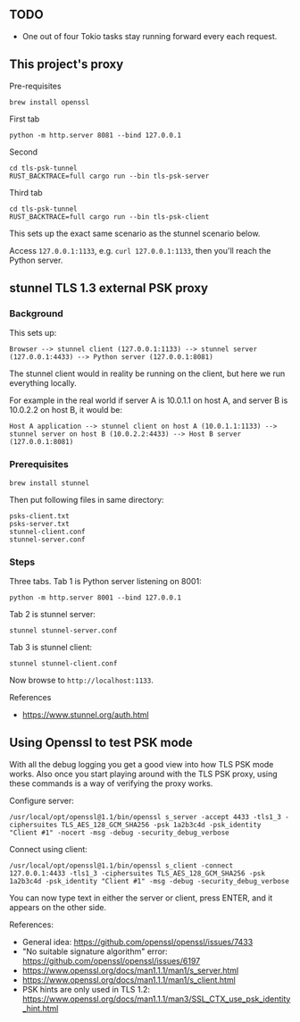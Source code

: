 ## TODO

- One out of four Tokio tasks stay running forward every each request.

## This project's proxy

Pre-requisites

```
brew install openssl
```

First tab

```
python -m http.server 8081 --bind 127.0.0.1
```

Second

```
cd tls-psk-tunnel
RUST_BACKTRACE=full cargo run --bin tls-psk-server
```

Third tab

```
cd tls-psk-tunnel
RUST_BACKTRACE=full cargo run --bin tls-psk-client
```

This sets up the exact same scenario as the stunnel scenario below.

Access `127.0.0.1:1133`, e.g. `curl 127.0.0.1:1133`, then you'll reach the Python server.

## stunnel TLS 1.3 external PSK proxy

### Background

This sets up:

```
Browser --> stunnel client (127.0.0.1:1133) --> stunnel server (127.0.0.1:4433) --> Python server (127.0.0.1:8081)
```

The stunnel client would in reality be running on the client, but here we run everything locally.

For example in the real world if server A is 10.0.1.1 on host A, and server B is 10.0.2.2 on host B, it would be:

```
Host A application --> stunnel client on host A (10.0.1.1:1133) --> stunnel server on host B (10.0.2.2:4433) --> Host B server (127.0.0.1:8081)
```

### Prerequisites

```
brew install stunnel
```

Then put following files in same directory:

```
psks-client.txt
psks-server.txt
stunnel-client.conf
stunnel-server.conf
```

### Steps

Three tabs. Tab 1 is Python server listening on 8001:

```
python -m http.server 8001 --bind 127.0.0.1
```

Tab 2 is stunnel server:

```
stunnel stunnel-server.conf
```

Tab 3 is stunnel client:

```
stunnel stunnel-client.conf
```

Now browse to `http://localhost:1133`.

References

-   https://www.stunnel.org/auth.html

## Using Openssl to test PSK mode

With all the debug logging you get a good view into how TLS PSK mode works. Also once you start playing around
with the TLS PSK proxy, using these commands is a way of verifying the proxy works.

Configure server:

```
/usr/local/opt/openssl@1.1/bin/openssl s_server -accept 4433 -tls1_3 -ciphersuites TLS_AES_128_GCM_SHA256 -psk 1a2b3c4d -psk_identity "Client #1" -nocert -msg -debug -security_debug_verbose
```

Connect using client:

```
/usr/local/opt/openssl@1.1/bin/openssl s_client -connect 127.0.0.1:4433 -tls1_3 -ciphersuites TLS_AES_128_GCM_SHA256 -psk 1a2b3c4d -psk_identity "Client #1" -msg -debug -security_debug_verbose
```

You can now type text in either the server or client, press ENTER, and it appears on the other side.

References:

-   General idea: https://github.com/openssl/openssl/issues/7433
-   "No suitable signature algorithm" error: https://github.com/openssl/openssl/issues/6197
-   https://www.openssl.org/docs/man1.1.1/man1/s_server.html
-   https://www.openssl.org/docs/man1.1.1/man1/s_client.html
-   PSK hints are only used in TLS 1.2: https://www.openssl.org/docs/man1.1.1/man3/SSL_CTX_use_psk_identity_hint.html

